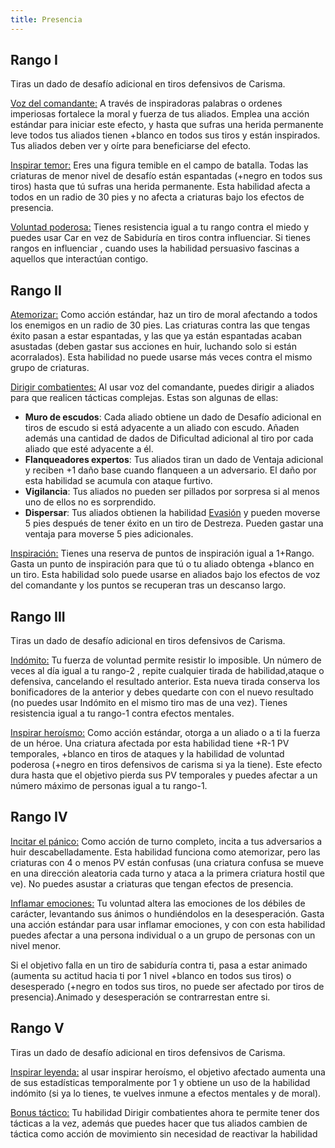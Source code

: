 ```yaml
---
title: Presencia
---
```


## Rango I

Tiras un dado de desafío adicional en tiros defensivos de Carisma.

<u>Voz del comandante:</u>  A través de inspiradoras palabras o ordenes imperiosas fortalece la moral y fuerza de tus aliados. Emplea una acción estándar para iniciar este efecto, y hasta que sufras una herida permanente leve todos tus aliados tienen +blanco en todos sus tiros y están inspirados. Tus aliados deben ver y oírte para beneficiarse del efecto.

<u>Inspirar temor:</u> Eres una figura temible en el campo de batalla. Todas las criaturas de menor nivel de desafío están espantadas (+negro en todos sus tiros) hasta que tú sufras una herida permanente. Esta habilidad afecta a todos en un radio de 30 pies y no afecta a criaturas bajo los efectos de presencia.

<u>Voluntad poderosa:</u> Tienes resistencia igual a tu rango contra el miedo y puedes usar Car en vez de Sabiduría en tiros contra influenciar. Si tienes rangos en influenciar , cuando uses la habilidad persuasivo fascinas a aquellos que interactúan contigo.

## Rango II

<u>Atemorizar:</u> Como acción estándar, haz un tiro de moral afectando a todos  los enemigos en un radio de 30 pies. Las criaturas contra las que tengas éxito pasan a estar espantadas, y las que ya están espantadas acaban asustadas (deben gastar sus acciones en huir, luchando solo si están acorralados). Esta habilidad no puede usarse más veces contra el mismo grupo de criaturas.

<u>Dirigir combatientes:</u> Al usar voz del comandante, puedes dirigir a aliados para que realicen tácticas complejas. Estas son algunas de ellas:

- **Muro de escudos**: Cada aliado obtiene un dado de Desafío adicional en tiros de escudo si está adyacente a un aliado con escudo. Añaden además una cantidad de dados de Dificultad adicional al tiro por cada aliado que esté adyacente a él.
- **Flanqueadores expertos**: Tus aliados tiran un dado de Ventaja adicional y reciben +1 daño base cuando flanqueen a un adversario. El daño por esta habilidad se acumula con ataque furtivo.
- **Vigilancia**: Tus aliados no pueden ser pillados por sorpresa si al menos uno de ellos no es sorprendido.
- **Dispersar**: Tus aliados obtienen la habilidad [Evasión](http://raldamain.com/rules/Combate/reflejos.html) y pueden moverse 5 pies después de tener éxito en un tiro de Destreza. Pueden gastar una ventaja para moverse 5 pies adicionales.

<u>Inspiración:</u> Tienes una reserva de puntos de inspiración igual a 1+Rango. Gasta un punto de inspiración para que tú o tu aliado obtenga +blanco en un tiro. Esta habilidad solo puede usarse en aliados bajo los efectos de voz del comandante y los puntos se recuperan tras un descanso largo.

## Rango III

Tiras un dado de desafío adicional en tiros defensivos de Carisma.

<u>Indómito:</u> Tu fuerza de voluntad permite resistir lo imposible. Un número de veces al día igual a tu rango-2 , repite cualquier tirada de habilidad,ataque o defensiva, cancelando el resultado anterior. Esta nueva tirada conserva los bonificadores de la anterior y debes quedarte con con el nuevo resultado (no puedes usar Indómito en el mismo tiro mas de una vez). Tienes resistencia igual a tu rango-1 contra efectos mentales.

<u>Inspirar heroísmo:</u> Como acción estándar, otorga a un aliado o a ti la fuerza de un héroe. Una criatura afectada por esta habilidad tiene +R-1 PV temporales, +blanco en tiros de ataques y la habilidad de voluntad poderosa (+negro en tiros defensivos de carisma si ya la tiene). Este efecto dura hasta que el objetivo pierda sus PV temporales y puedes afectar a un número máximo de personas igual a tu rango-1.

## Rango IV

<u>Incitar el pánico:</u> Como acción de turno completo, incita a tus adversarios a huir descabelladamente. Esta habilidad funciona como atemorizar, pero las criaturas con 4 o menos PV están confusas (una criatura confusa se mueve en una dirección aleatoria cada turno y ataca a la primera criatura hostil que ve). No puedes asustar a criaturas que tengan efectos de presencia.

<u>Inflamar emociones:</u> Tu voluntad altera las emociones de los débiles de carácter, levantando sus ánimos o hundiéndolos en la desesperación. Gasta una acción estándar para usar inflamar emociones, y con con esta habilidad puedes afectar a una persona individual o a un grupo de personas con un nivel menor.

Si el objetivo falla en un tiro de sabiduría contra ti, pasa a estar animado (aumenta su actitud hacia ti por 1 nivel +blanco en todos sus tiros) o desesperado (+negro en todos sus tiros, no puede ser afectado por tiros de presencia).Animado y desesperación se contrarrestan entre si.

## Rango V

Tiras un dado de desafío adicional en tiros defensivos de Carisma.

<u>Inspirar leyenda:</u> al usar inspirar heroísmo, el objetivo afectado aumenta una de sus estadísticas temporalmente por 1 y obtiene un uso de la habilidad indómito (si ya lo tienes, te vuelves inmune a efectos mentales y de moral).

<u>Bonus táctico:</u> Tu habilidad Dirigir combatientes ahora te permite tener dos tácticas a la vez, además que puedes hacer que tus aliados cambien de táctica como acción de movimiento sin necesidad de reactivar la habilidad



